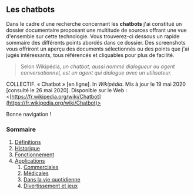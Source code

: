 ## Les chatbots

Dans le cadre d'une recherche concernant les **chatbots** j'ai constitué un dossier documentaire proposant une multitude de sources offrant une vue d'ensemble sur cette technologie. Vous trouverez-ci dessous un rapide sommaire des différents points abordés dans ce dossier. Des screenshots vous offriront un aperçu des documents sélectionnés ou des points que j'ai jugés intéressants, tous référencés et cliquables pour plus de facilité.

> Selon Wikipédia, *un chatbot, aussi nommé dialogueur ou agent conversationnel, est un agent qui dialogue avec un utilisateur.*

COLLECTIF. « Chatbot » [en ligne]. In *Wikipédia*. Mis à jour le 19 mai 2020 [consulté le 26 mai 2020]. Disponible sur le Web : <[https://fr.wikipedia.org/wiki/Chatbot](https://fr.wikipedia.org/wiki/Chatbot)>

Bonne navigation !

### Sommaire

1. [Définitions](definitions.md)
2. [Historique](historique.md)
3. [Fonctionnement](fonctionnement.md)
4. [Applications](applications.md)
      1. [Commerciales](acommerciales.md)
      2. [Médicales](amedicales.md)
      3. [Dans la vie quotidienne](aquoti.md)
      4. [Divertissement et jeux](afictions.md)

